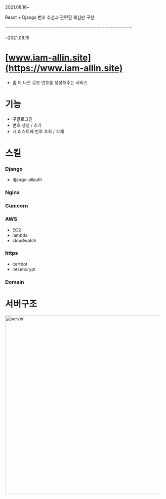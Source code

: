 2021.08.16~

React + Django
번호 추첨과 관련된 핵심만 구현

ㅡㅡㅡㅡㅡㅡㅡㅡㅡㅡㅡㅡㅡㅡㅡㅡㅡㅡㅡㅡㅡㅡㅡㅡㅡㅡㅡㅡㅡㅡㅡㅡ

~2021.08.15

# [www.iam-allin.site](https://www.iam-allin.site)

- 좀 더 나은 로또 번호를 생성해주는 서비스

# 기능

- 구글로그인
- 번호 생성 / 추가
- 내 리스트에 번호 조회 / 삭제

# 스킬

### Django

- django-allauth

### Nginx

### Gunicorn

### AWS

- EC2
- lambda
- cloudwatch

### https

- certbot
- letsencrypt

### Domain

# 서버구조

<img width="578" alt="server" src="https://user-images.githubusercontent.com/54696445/120060181-3b24f200-c091-11eb-9061-501bf7dc6d5c.png">
